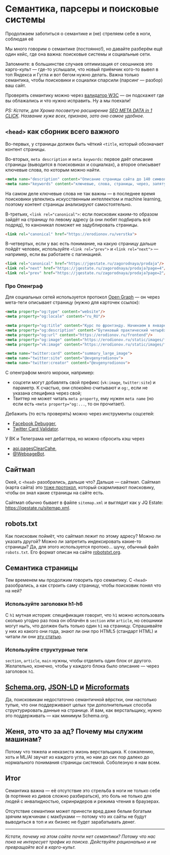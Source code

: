 # Семантика, парсеры и поисковые системы
Продолжаем заботиться о семантике и (не) стреляем себе в ноги, соблюдая её

Мы много говорим о семантике (постоянно!), но давайте разберём ещё один кейс, где она важна: поисковые системы и социальные сети.

Запомните: в большинстве случаев оптимизация от сеошников это карго-культ — где-то услышали, что новый приёмчик кого-то вывел в топ Яндекса и Гугла и вот бегом нужно делать. Важна только семантика, чтобы поисковики и социалки спарсили (парсинг — разбор) ваш сайт.

Проверять семантику можно через [валидатор W3C](http://validator.w3.org/) — он подскажет где вы облажались и что нужно исправить. Ну а мы поехали!

_PS: Кстати, для Хрома посоветую расширение [SEO META DATA in 1 CLICK](http://www.seo-extension.com/). Название хуже всех, признаю, зато оно самое удобное._

## `<head>` как сборник всего важного

Во-первых, у страницы должен быть чёткий `<title`, который обозначает контент страницы.

Во-вторых, `meta description` и `meta keywords`: первое даёт описание страницы (выводится в поисковиках и социалках), а второе описывает ключевые слова, по которым можно найти.

```html
<meta name="description" content="Описание страницы сайта до 140 символов">
<meta name="keywords" content="ключевые, слова, страницы, через, запятую">
```

На самом деле ключевые слова не так важны — в последнее время поисковики увлеклись искусственным интеллектом и machine learning, поэтому контент страницы анализируют самостоятельно.

В-третьих, `<link rel="canonical">`: если поисковик каким-то образом зайдёт на страницу по левому адресу (а они любят подбирать всё подряд), то каноникал поможет не задублировать страницы.

```html
<link rel="canonical" href="https://erodionov.ru/verstka">
```

В-четвертых, если у вас есть понимание, на какую страницу дальше пойдёт человек, используйте `<link rel="prev">` и `<link rel="next">` — например, если вы работаете с пагинацией.

```html
<link rel="canonical" href="https://jqestate.ru/zagorodnaya/prodaja"/>
<link rel="next" href="https://jqestate.ru/zagorodnaya/prodaja?page=4"/>
<link rel="prev" href="https://jqestate.ru/zagorodnaya/prodaja?page=2"/>
```

### Про Опенграф

Для социальных сетей используется протокол [Open Graph](http://ogp.me/) — он через мета-теги описывает страницу (нужно для карточек ссылок):

```html
<meta property="og:type" content="website"/>
<meta property="og:locale" content="ru_RU"/>

<meta property="og:title" content="Курс по фронтэнду. Начинаем в январе."/>
<meta property="og:description" content="Бутиковый практический четырёхнедельный курс по фронтэнду. Сделай Airbnb и научись делать крутые интерфейсы."/>
<meta property="og:url" content="https://erodionov.ru/frontend"/>
<meta property="og:image" content="https://erodionov.ru/static/images/frontend-cover-new-year-fb.png"/>
<meta property="vk:image" content="https://erodionov.ru/static/images/frontend-cover-new-year-vk.png"/>

<meta name="twitter:card" content="summary_large_image">
<meta name="twitter:site" content="@evgenyrodionov">
<meta name="twitter:creator" content="@evgenyrodionov">
```

С опенграфом много мороки, например:

* соцсети могут добавлять свой префикс (`vk:image`, `twitter:site`) и параметр. К счастью, они спокойно считывают и `og:`, если не указана специфика через свой;
* Твиттер не может читать `meta property`, ему нужен `meta name` (но если есть `<meta property="og:...`, то он прочитает).

Дебажить (то есть проверять) можно через инструменты соцсетей:

* [Facebook Debugger](https://developers.facebook.com/tools/debug/sharing),
* [Twitter Card Validator](https://cards-dev.twitter.com/validator).

У ВК и Телеграма нет дебаггера, но можно сбросить кэш через

* [api.pagesClearCahe](https://vk.com/dev/pages.clearCache),
* [@WebpageBot](https://t.me/WebpageBot).

## Сайтмап

Окей, с `<head>` разобрались, дальше что? Дальше — сайтмап. Сайтмап (карта сайта) это [тоже протокол](https://www.sitemaps.org/protocol.html), который скармливают поисковику, чтобы он знал какие страницы на сайте есть.

Сайтмап обычно бывает в файле `sitemap.xml` и выглядит как у JQ Estate: https://jqestate.ru/sitemap.xml.

## robots.txt

Как поисковик поймёт, что сайтмап лежит по этому адресу? Можно ли указать другой? Можно ли запретить индексировать какие-то страницы? Да, для этого используется протоко… шучу, обычный файл `robots.txt`. Его формат описан на сайте [robotstxt.org](http://www.robotstxt.org/robotstxt.html).

## Семантика страницы

Тем временем мы продолжим говорить про семантику. С `<head>` разобрались, а как строить саму страницу, чтобы поисковик понял что на ней?

### Используйте заголовки h1-h6

С `h1` мутная история: спецификация говорит, что `h1` можно использовать сколько угодно раз пока он облачён в `section` или `article`, но сеошники могут ныть, что должен быть только один `h1` на страницу. Спрашивайте у них из какого они года, знают ли они про HTML5 (стандарт HTML) и читали ли они [эту статью](https://webdesign.tutsplus.com/articles/the-truth-about-multiple-h1-tags-in-the-html5-era--webdesign-16824).

### Используйте структурные теги

`section`, `article`, `main` нужны, чтобы отделить один блок от другого. Желательно, конечно, чтобы у каждого блока было описание — через заголовок `h1`.

## [Schema.org](https://schema.org), [JSON-LD](https://json-ld.org/) и [Microformats](http://microformats.org/wiki/about)

Да, поисковикам недостаточно семантичной вёрстки, они настолько тупые, что они поддерживают целых три дополнительных способа структурировать данные на странице. И вам, как верстальщику, нужно это поддерживать — как минимум Schema.org.

## Женя, это что за ад? Почему мы служим машинам?

Потому что тяжела и неказиста жизнь верстальщика. К сожалению, хоть и ML/AI звучат из каждого угла, но нам до сих пор далеко до нормального понимания страницы системой. Соболезную я нам всем.

## Итог

Семантика важна — её отсутствие это стрельба в ноги не только себе (в портянке из дивов сложно разбираться), это боль не только для людей с инвалидностью, скринридеров и режима чтения в браузерах.

Отсутствие семантики может принести вред даже белым богатым зрячим мужчинам с макбуками — потому что их сайты не будут выводиться в топ и их бизнес не будет зарабатывать денег.

---

_Кстати, почему на этом сайте почти нет семантики? Потому что нас пока не интересует трафик из поиска. Действуйте рационально и не превращайте всё в карго-культ._
